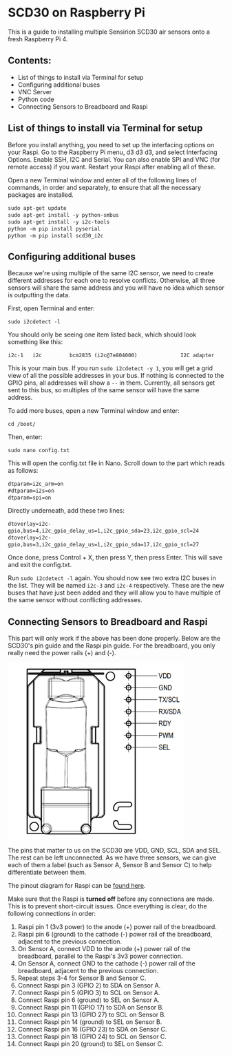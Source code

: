 # SCD30 on Raspberry Pi
This is a guide to installing multiple Sensirion SCD30 air sensors onto a fresh Raspberry Pi 4.


## Contents:
* List of things to install via Terminal for setup
* Configuring additional buses
* VNC Server
* Python code
* Connecting Sensors to Breadboard and Raspi


## List of things to install via Terminal for setup
Before you install anything, you need to set up the interfacing options on your Raspi. Go to the Raspberry Pi menu, d3 d3 d3, and select Interfacing Options. Enable SSH, I2C and Serial. You can also enable SPI and VNC (for remote access) if you want. Restart your Raspi after enabling all of these.

Open a new Terminal window and enter all of the following lines of commands, in order and separately, to ensure that all the necessary packages are installed.

```
sudo apt-get update
sudo apt-get install -y python-smbus
sudo apt-get install -y i2c-tools
python -m pip install pyserial
python -m pip install scd30_i2c
```


## Configuring additional buses
Because we're using multiple of the same I2C sensor, we need to create different addresses for each one to resolve conflicts. Otherwise, all three sensors will share the same address and you will have no idea which sensor is outputting the data.

First, open Terminal and enter:
```
sudo i2cdetect -l
```

You should only be seeing one item listed back, which should look something like this:
```
i2c-1	i2c       	bcm2835 (i2c@7e804000)          	I2C adapter
```

This is your main bus. If you run `sudo i2cdetect -y 1`, you will get a grid view of all the possible addresses in your bus. If nothing is connected to the GPIO pins, all addresses will show a `--` in them. Currently, all sensors get sent to this bus, so multiples of the same sensor will have the same address.

To add more buses, open a new Terminal window and enter:
```
cd /boot/
```
Then, enter:
```
sudo nano config.txt
```
This will open the config.txt file in Nano. Scroll down to the part which reads as follows:
```
dtparam=i2c_arm=on
#dtparam=i2s=on
dtparam=spi=on
```
Directly underneath, add these two lines:
```
dtoverlay=i2c-gpio,bus=4,i2c_gpio_delay_us=1,i2c_gpio_sda=23,i2c_gpio_scl=24
dtoverlay=i2c-gpio,bus=3,i2c_gpio_delay_us=1,i2c_gpio_sda=17,i2c_gpio_scl=27
```
Once done, press Control + X, then press Y, then press Enter. This will save and exit the config.txt.

Run `sudo i2cdetect -l` again. You should now see two extra I2C buses in the list. They will be named `i2c-3` and `i2c-4` respectively. These are the new buses that have just been added and they will allow you to have multiple of the same sensor without conflicting addresses.

## Connecting Sensors to Breadboard and Raspi
This part will only work if the above has been done properly. Below are the SCD30's pin guide and the Raspi pin guide. For the breadboard, you only really need the power rails (+) and (-). 

![SCD30 pin-out diagram](https://raw.githubusercontent.com/After232/co2-sensors-setup/main/Images/SCD30-pinout-diagram.png?token=AQJTUGMPVI6ENFGBSH4R733AWH72M)

The pins that matter to us on the SCD30 are VDD, GND, SCL, SDA and SEL. The rest can be left unconnected. As we have three sensors, we can give each of them a label (such as Sensor A, Sensor B and Sensor C) to help differentiate between them.

The pinout diagram for Raspi can be [found here](https://pinout.xyz/#).

Make sure that the Raspi is **turned off** before any connections are made. This is to prevent short-circuit issues. Once everything is clear, do the following connections in order:
1. Raspi pin 1 (3v3 power) to the anode (+) power rail of the breadboard.
2. Raspi pin 6 (ground) to the cathode (-) power rail of the breadboard, adjacent to the previous connection.
3. On Sensor A, connect VDD to the anode (+) power rail of the breadboard, parallel to the Raspi's 3v3 power connection.
4. On Sensor A, connect GND to the cathode (-) power rail of the breadboard, adjacent to the previous connection.
5. Repeat steps 3-4 for Sensor B and Sensor C.
6. Connect Raspi pin 3 (GPIO 2) to SDA on Sensor A.
7. Connect Raspi pin 5 (GPIO 3) to SCL on Sensor A.
8. Connect Raspi pin 6 (ground) to SEL on Sensor A.
6. Connect Raspi pin 11 (GPIO 17) to SDA on Sensor B.
7. Connect Raspi pin 13 (GPIO 27) to SCL on Sensor B.
8. Connect Raspi pin 14 (ground) to SEL on Sensor B.
6. Connect Raspi pin 16 (GPIO 23) to SDA on Sensor C.
7. Connect Raspi pin 18 (GPIO 24) to SCL on Sensor C.
8. Connect Raspi pin 20 (ground) to SEL on Sensor C.



